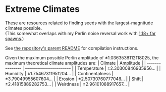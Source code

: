 # Extreme Climates
These are resources related to finding seeds with the largest-magnitude climates possible.<br>
(This somewhat overlaps with my Perlin noise reversal work with [1.18+ far spawns](../Far%20Spawns/1.18+).)

See [the repository's parent README](../README.md) for compilation instructions.

Given the maximum possible Perlin amplitude of &pm;1.0363538112118025, the maximum theoretical climate amplitudes are:
| Climate         | Amplitude               |
| --------------- | ----------------------- |
| Temperature     | &pm;2.30300846935956... |
| Humidity        | &pm;1.75467311951204... |
| Continentalness | &pm;3.79049955607604... |
| Erosion         | &pm;2.50730760777048... |
| Shift           | &pm;2.41815889282753... |
| Weirdness       | &pm;2.96101088917657... |